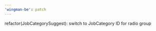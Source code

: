 ```yaml
---
'wingman-be': patch
---
```


refactor(JobCategorySuggest): switch to JobCategory ID for radio group
